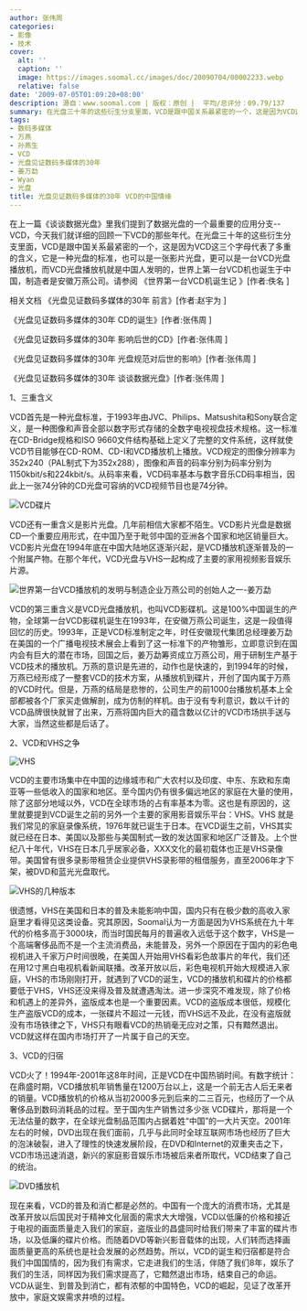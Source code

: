 ```yaml
---
author: 张伟周
categories:
- 影像
- 技术
cover:
  alt: ''
  caption: ''
  image: https://images.soomal.cc/images/doc/20090704/00002233.webp
  relative: false
date: '2009-07-05T01:09:20+08:00'
description: 源自：www.soomal.com | 版权：原创 |  平均/总评分：09.79/137
summary: 在光盘三十年的这些衍生分支里面，VCD是跟中国关系最紧密的一个，这是因为VCD这三个字母代表了多重的含义，它是一种光盘的标准，也可以是一张影片光盘，更可以是一台VCD光盘播放机，而VCD光盘播放机就是中国人发明的，世界上第一台VCD机也诞生于中国，制造者是安徽万燕公司。
tags:
- 数码多媒体
- 万燕
- 孙燕生
- VCD
- 光盘见证数码多媒体的30年
- 姜万勐
- Wyan
- 光盘
title: 光盘见证数码多媒体的30年 VCD的中国情缘
---
```


在上一篇《谈谈数据光盘》里我们提到了数据光盘的一个最重要的应用分支--VCD，今天我们就详细的回顾一下VCD的那些年代。在光盘三十年的这些衍生分支里面，VCD是跟中国关系最紧密的一个，这是因为VCD这三个字母代表了多重的含义，它是一种光盘的标准，也可以是一张影片光盘，更可以是一台VCD光盘播放机，而VCD光盘播放机就是中国人发明的，世界上第一台VCD机也诞生于中国，制造者是安徽万燕公司。请参阅 
《世界第一台VCD机诞生记 》[作者:佚名 ]



相关文档
《光盘见证数码多媒体的30年 前言》[作者:赵宇为 ]

《光盘见证数码多媒体的30年 CD的诞生》[作者:张伟周 ]

《光盘见证数码多媒体的30年 影响后世的CD》[作者:张伟周 ]

《光盘见证数码多媒体的30年 光盘规范对后世的影响》[作者:张伟周 ]

《光盘见证数码多媒体的30年 谈谈数据光盘》[作者:张伟周 ]



1、三重含义



VCD首先是一种光盘标准，于1993年由JVC、Philips、Matsushita和Sony联合定义，是一种图像和声音全部以数字形式存储的全数字电视视盘技术规格。这一标准在CD-Bridge规格和ISO 9660文件结构基础上定义了完整的文件系统，这样就使VCD节目能够在CD-ROM、CD-I和VCD播放机上播放。VCD规定的图像分辨率为 352x240（PAL制式下为352x288），图像和声音的码率分别为码率分别为1150kbit/s和224kbit/s。从码率来看，VCD码率基本与数字音乐CD码率相当，因此上一张74分钟的CD光盘可容纳的VCD视频节目也是74分钟。



![VCD碟片](https://images.soomal.cc/images/doc/20090704/00002229.webp)



VCD还有一重含义是影片光盘。几年前相信大家都不陌生。VCD影片光盘是数据CD一个重要应用形式，在中国乃至于毗邻中国的亚洲各个国家和地区销量巨大。VCD影片光盘在1994年底在中国大陆地区逐渐兴起，是VCD播放机逐渐普及的一个附属产物。在那个年代，VCD光盘与VHS一起构成了主要的家用视频影音娱乐片源。



![世界第一台VCD播放机的发明与制造企业万燕公司的创始人之一-姜万勐](https://images.soomal.cc/images/doc/20090704/00002231.webp)



VCD的第三重含义是VCD光盘播放机，也叫VCD影碟机。这是100%中国诞生的产物，全球第一台VCD影碟机诞生在1993年，在安徽万燕公司诞生，这是一段值得回忆的历史。1993年，正是VCD标准制定之年，时任安徽现代集团总经理姜万勐在美国的一个广播电视技术展会上看到了这一标准下的产物雏形，立即意识到在国内会有巨大的潜在市场，回国之后，姜万勐筹资成立万燕公司，用于研制生产基于VCD技术的播放机。万燕的意识是先进的，动作也是快速的，到1994年的时候，万燕已经形成了一整套VCD的技术方案，从播放机到碟片，开创了国内属于万燕的VCD时代。但是，万燕的结局是悲惨的，公司生产的前1000台播放机基本上全部都被各个厂家买走做解剖，成为仿制的样机。由于没有专利意识，数以千计的VCD品牌很快就冒了出来，万燕将国内巨大的蕴含数以亿计的VCD市场拱手送与大家，当然这些都是后话了。



2、VCD和VHS之争



![VHS](https://images.soomal.cc/images/doc/20090704/00002232.webp)



VCD的主要市场集中在中国的边缘城市和广大农村以及印度、中东、东欧和东南亚等一些低收入的国家和地区。至今国内仍有很多偏远地区的家庭在大量的使用，除了这部分地域以外，VCD在全球市场的占有率基本为零。这也是有原因的，这里就要提到VCD诞生之前的另外一个主要的家用影音娱乐平台：VHS。VHS 就是我们常见的家庭录像系统，1976年就已诞生于日本。在VCD诞生之前，VHS其实就已经在日本、美国以及那些与美国制式一致的发达国家和地区广泛普及。上个世纪八十年代，VHS在日本几乎居家必备，XXX文化的最初载体也正是VHS录像带。美国曾有很多录影带租赁企业提供VHS录影带的租借服务，直至2006年才下架，被DVD和蓝光光盘取代。



![VHS的几种版本](https://images.soomal.cc/images/doc/20090704/00002230.webp)



很遗憾，VHS在美国和日本的普及未能影响中国，国内只有在极少数的高收入家庭里才看得见这类设备。究其原因，Soomal认为一方面是因为VHS系统在九十年代的价格多高于3000块，而当时国民每月的普遍收入远低于这个数字，VHS是一个高端奢侈品而不是一个主流消费品，未能普及，另外一个原因在于国内的彩色电视机进入千家万户时间很晚，在美国人开始用VHS看彩色故事片的年代，我们还在用12寸黑白电视机看新闻联播。改革开放以后，彩色电视机开始大规模进入家庭，VHS的市场刚刚打开，就遇到了VCD的诞生，VCD的播放机和碟片的价格都要低于VHS，VHS还没来得及普及就遭遇淘汰。进一步深究不难发现，除了价格和机遇上的差异外，盗版成本也是一个重要因素。VCD的盗版成本很低，规模化生产盗版VCD的成本，一张碟片不超过一元钱，而VHS远不及此，在没有盗版就没有市场铁律之下，VHS只有眼看VCD的热销毫无应对之策，只有黯然退出。VCD就这样在国内市场打开了一片属于自己的天空。



3、VCD的归宿



VCD火了！1994年-2001年这8年时间，正是VCD在中国热销时间。有数字统计：在鼎盛时期，VCD播放机年销售量在1200万台以上，这是一个前无古人后无来者的销量。VCD播放机的价格从当初2000多元到后来的二三百元，也经历了一个从奢侈品到数码消耗品的过程。至于国内生产销售过多少张 VCD碟片，那将是一个无法估量的数字，在全球光盘制品范围内占据着姓“中国”的一大片天空。2001年左右的时候，DVD出现在我们面前，几乎与此同时全球互联网市场也经历了巨大的泡沫破裂，进入了理性的快速发展阶段，在DVD和Internet的双重夹击之下，VCD市场迅速消退，新兴的家庭影音娱乐市场被后来者所取代，VCD结束了自己的统治。



![DVD播放机](https://images.soomal.cc/images/doc/20090704/00002233.webp)



现在来看，VCD的普及和消亡都是必然的。中国有一个庞大的消费市场，尤其是改革开放以后国民对于精神文化层面的需求大大增强，VCD以低廉的价格和接近于电视的画面质量走入我们的家庭，盗版业的昌盛同时给我们带来了丰富的碟片市场，以及低廉的碟片价格。而随着DVD等新兴影音载体的出现，人们转而选择画面质量更高的系统也是社会发展的必然趋势。所以，VCD的诞生和归宿都是符合我们中国国情的，因为我们有需求，它走进我们的生活，伴随了我们8年，娱乐了我们的生活，同样因为我们需求提高了，它黯然退出市场，结束自己的命运。VCD从诞生、到普及到消亡，都有浓郁的中国特色，VCD的崛起，见证了改革开放中，家庭文娱需求井喷的过程。